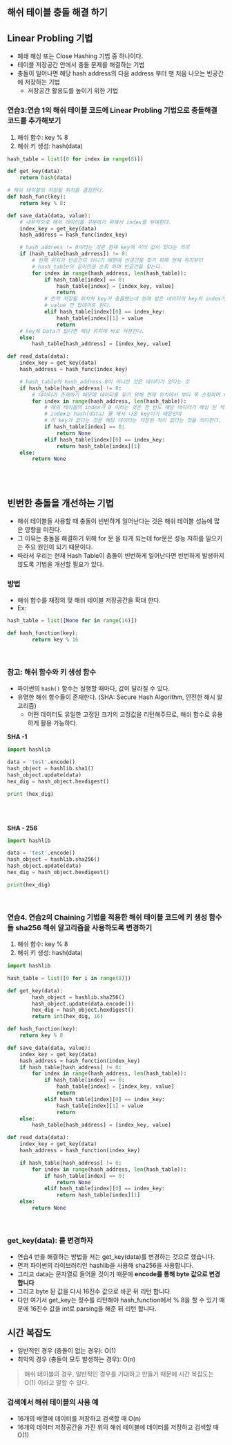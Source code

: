 ## **해쉬 테이블 충돌 해결 하기**

## Linear Probling 기법

- 폐쇄 해싱 또는 Close Hashing 기법 중 하나이다.
- 테이블 저장공간 안에서 충돌 문제를 해결하는 기법
- 충돌이 일어나면 해당 hash address의 다음 address 부터 맨 처음 나오는 빈공간에 저장하는 기법
  - 저장공간 활용도를 높이기 위한 기법

### 연습3:연습 1의 해쉬 테이블 코드에 Linear Probling 기법으로 충돌해결 코드를 추가해보기

1. 해쉬 함수: key % 8
2. 해쉬 키 생성: hash(data)

```python
hash_table = list([0 for index in range(8)])

def get_key(data):
    return hash(data)

# 해쉬 테이블의 저장될 위치를 결정한다.
def hash_func(key):
    return key % 8:

def save_data(data, value):
    # 내부적으로 해쉬 데이터를 구분하기 위해서 index를 부여한다.
    index_key = get_key(data)
    hash_address = hash_func(index_key)

    # hash_address != 0이라는 것은 현재 key에 이미 값이 있다는 의미
    if (hash_table[hash_adrress]) != 0:
        # 현재 위치가 빈공간이 아니기 때문에 빈공간을 찾기 위해 현재 위치부터
        # hash_table의 길이만큼 순회 하며 빈공간을 찾는다.
        for index in range(hash_address, len(hash_table)):
            if hash_table[index] == 0:
                hash_table[index] = [index_key, value]
                return
            # 만약 저장될 위치의 key가 충돌했는데 현재 받은 데이터의 key의 index가 동일하게 되면
            # value 만 업데이트 한다.
            elif hash_table[index][0] == index_key:
                hash_table[index][1] = value
                return
    # key에 Data가 없다면 해당 위치에 바로 저장한다.
    else:
        hash_table[hash_address] = [index_key, value]

def read_data(data):
    index_key = get_key(data)
    hash_address = hash_func(index_key)

    # hash_table의 hash_address 0이 아니란 것은 데이터가 있다는 것
    if hash_table[hash_address] != 0:
        # 데이터가 존재하기 때문에 데이터를 찾기 위해 현재 위치에서 부터 쭉 순회하며 데이터를 찾는다.
        for index in range(hash_address, len(hash_table)):
            # 해쉬 테이블의 index가 0 이라는 것은 한 번도 해당 데이터가 해싱 된 적이 없다는 의미
            # index는 hash(data) 를 해서 나온 key이기 때문인데
            # 이 key가 없다는 것은 해당 데이터는 저장된 적이 없다는 것을 의미한다.
            if hash_table[index] == 0:
                return None
            elif hash_table[index][0] == index_key:
                return hash_table[index][1]
    else:
        return None
```

<br><br>

## **빈번한 충돌을 개선하는 기법**

- 해쉬 테이블들 사용할 때 충돌이 빈번하게 일어난다는 것은 해쉬 테이블 성능에 많은 영향을 미친다.
- 그 이유는 충돌을 해결하기 위해 for 문 을 타게 되는데 for문은 성능 저하를 일으키는 주요 원인이 되기 때문이다.
- 따라서 우리는 현재 Hash Table이 충돌이 빈번하게 일어난다면 빈번하게 발생하지 않도록 기법을 개선할 필요가 있다.

### 방법

- 해쉬 함수를 재정의 및 해쉬 테이블 저장공간을 확대 한다.
- Ex:

```python
hash_table = list([None for in range(16)])

def hash_function(key);
		return key % 16
```

<br>

### 참고: 해쉬 함수와 키 생성 함수

- 파이썬의 `hash()` 함수는 실행할 때마다, 값이 달라질 수 있다.
- 유명한 해쉬 함수들이 존재한다. (SHA: Secure Hash Algorithm, 안전한 해시 알고리즘)
  - 어떤 데이터도 유일한 고정된 크기의 고정값을 리턴해주므로, 해쉬 함수로 유용하게 활용 가능하다.

**SHA -1**

```python
import hashlib

data = 'test'.encode()
hash_object = hashlib.sha1()
hash_object.update(data)
hex_dig = hash_object.hexdigest()

print (hex_dig)
```

<br> <br>

**SHA - 256**

```python
import hashlib

data = 'test'.encode()
hash_object = hashlib.sha256()
hash_object.update(data)
hex_dig = hash_object.hexdigest()

print(hex_dig)
```

<br>

### 연습4. 연습2의 Chaining 기법을 적용한 해쉬 테이블 코드에 키 생성 함수들 sha256 해쉬 알고리즘을 사용하도록 변경하기

1. 해쉬 함수: key % 8
2. 해쉬 키 생성: hash(data)

```python
import hashlib

hash_table = list([0 for i in range(8)])

def get_key(data):
        hash_object = hashlib.sha256()
        hash_object.update(data.encode())
        hex_dig = hash_object.hexdigest()
        return int(hex_dig, 16)

def hash_function(key):
    return key % 8

def save_data(data, value):
    index_key = get_key(data)
    hash_address = hash_function(index_key)
    if hash_table[hash_address] != 0:
        for index in range(hash_address, len(hash_table)):
            if hash_table[index] == 0:
                hash_table[index] = [index_key, value]
                return
            elif hash_table[index][0] == index_key:
                hash_table[index][1] = value
                return
    else:
        hash_table[hash_address] = [index_key, value]

def read_data(data):
    index_key = get_key(data)
    hash_address = hash_function(index_key)

    if hash_table[hash_address] != 0:
        for index in range(hash_address, len(hash_table)):
            if hash_table[index] == 0:
                return None
            elif hash_table[index][0] == index_key:
                return hash_table[index][1]
    else:
        return None
```

<br>

### **get_key(data): 를 변경하자**

- 연습4 번을 해결하는 방법을 저는 get_key(data)를 변경하는 것으로 했습니다.
- 먼저 파이썬의 라이브러리인 hashlib을 사용해 sha256을 사용합니다.
- 그리고 data는 문자열로 들어올 것이기 때문에 **encode를 통해 byte 값으로 변경합니다**
- 그리고 byte 된 값을 다시 16진수 값으로 바꾼 뒤 리턴 합니다.
- 다만 여기서 get_key는 정수를 리턴해야 hash_function에서 % 8을 할 수 있기 때문에 16진수 값을 int로 parsing을 해준 뒤 리턴 합니다.

## 시간 복잡도

- 일반적인 경우 (충돌이 없는 경우): O(1)
- 최악의 경우 (충돌이 모두 발생하는 경우): O(n)

> 해쉬 테이블의 경우, 일반적인 경우를 기대하고 만들기 때문에 시간 복잡도는 O(1) 이라고 말할 수 있다.

### 검색에서 해쉬 테이블의 사용 예

- 16개의 배열에 데이터를 저장하고 검색할 때 O(n)
- 16개의 데이터 저장공간을 가진 위의 해쉬 테이블에 데이터를 저장하고 검색할 때 O(1)
